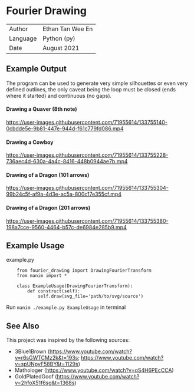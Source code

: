 # Fourier Drawing

|                   |                       |
|-------------------|-----------------------|
|   Author          |   Ethan Tan Wee En    |
|   Language        |   Python (py)         |
|   Date            |   August 2021         |

## Example Output

The program can be used to generate very simple silhouettes or even very defined outlines,
the only caveat being the loop must be closed (ends where it started) and continuous (no gaps).

#### Drawing a Quaver (8th note)

https://user-images.githubusercontent.com/71955614/133755140-0cbdde5e-9b81-447e-944d-f61c779fd086.mp4

#### Drawing a Cowboy

https://user-images.githubusercontent.com/71955614/133755228-736aec4d-630a-4a4c-8416-448b0944ae7b.mp4

#### Drawing of a Dragon (101 arrows)

https://user-images.githubusercontent.com/71955614/133755304-99b24c5f-af9a-4d3e-ac5a-800c17e355cf.mp4

#### Drawing of a Dragon (201 arrows)

https://user-images.githubusercontent.com/71955614/133755380-198a7cce-9560-4464-b57c-de6984e285b9.mp4

## Example Usage

example.py

```
    from fourier_drawing import DrawingFourierTransform
    from manim import *

    class ExampleUsage(DrawingFourierTransform):
        def construct(self):
            self.draw(svg_file='path/to/svg/source')
```

Run `manim ./example.py ExampleUsage` in terminal

## See Also

This project was inspired by the following sources:
+   3Blue1Brown (https://www.youtube.com/watch?v=r6sGWTCMz2k&t=193s; https://www.youtube.com/watch?v=spUNpyF58BY&t=1129s)
+   Mathologer (https://www.youtube.com/watch?v=qS4H6PEcCCA)
+   GoldPlatedGoof (https://www.youtube.com/watch?v=2hfoX51f6sg&t=1368s)
